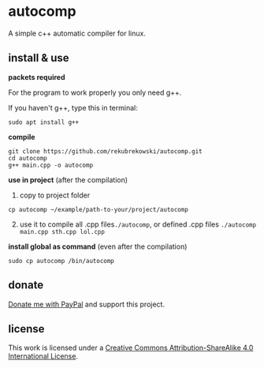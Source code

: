 # autocomp

A simple c++ automatic compiler for linux.

## install & use

**packets required**

For the program to work properly you only need g++.

If you haven't g++, type this in terminal:
```
sudo apt install g++
```

**compile**
```
git clone https://github.com/rekubrekowski/autocomp.git
cd autocomp
g++ main.cpp -o autocomp
```

**use in project** (after the compilation)
1. copy to project folder
```[bash]
cp autocomp ~/example/path-to-your/project/autocomp
```
2. use it to compile all .cpp files```./autocomp```, or defined .cpp files  ```./autocomp main.cpp sth.cpp lol.cpp```

**install global as command** (even after the compilation)
```
sudo cp autocomp /bin/autocomp
```

## donate

[Donate me with PayPal](https://www.paypal.me/jakubReq) and support this project.

## license

This work is licensed under a [Creative Commons Attribution-ShareAlike 4.0 International License](http://creativecommons.org/licenses/by-sa/4.0/).
